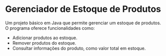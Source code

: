 # Gerenciador de Estoque de Produtos

Um projeto básico em Java que permite gerenciar um estoque de produtos. O programa oferece funcionalidades como:

- Adicionar produtos ao estoque.
- Remover produtos do estoque.
- Consultar informações do produto, como valor total em estoque.
